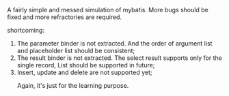 A fairly simple and messed simulation of mybatis. More bugs should be fixed and more refractories are required.

shortcoming:
1. The parameter binder is not extracted. And the order of argument list and placeholder list should be consistent;
2. The result binder is not extracted. The select result supports only for the single record, List<Object> should be supported in future;
3. Insert, update and delete are not supported yet;

Again, it's just for the learning purpose.

